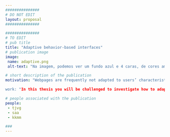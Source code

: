 ```yaml
---
###############
# DO NOT EDIT
layout: proposal
###############

###############
# TO EDIT
# pub title 
title: "Adaptive behavior-based interfaces"
# publication image
image:
 name: adaptive.png
 alt-text: "Na imagem, podemos ver um fundo azul e 4 caras, de cores amarela, vermelho, verde e laranja, com uma lâmpada anil no centro." # provide a short description for the image #a11y

# short description of the publication
motivation: "Webpages are frequently not adapted to users’ characteristics, and specifications for accessibility of Web pages do not necessarily guarantee a usable or satisfying Web experience, particularly for people with disabilities. In today’s UIs, we can witness support for some adaptations (e.g., zooming in and out a webpage or changing its contrast), however browsers and websites provide very restrictive options that are still manually controlled by users. When users open a webpage or application, the way in which it is adjusted to their abilities and likings is almost nonexistent.”

work: "In this thesis you will be challenged to investigate how to adapt interfaces based on user (and other) users past interactions. The goal of this thesis is twofold: 1) automatically create user models based on user's interactions with webpages; and 2) use that knowledge to adapt the interfaces."

# people associated with the publication
people:
 - tjvg
 - saa
 - kkmm

###
---
```


